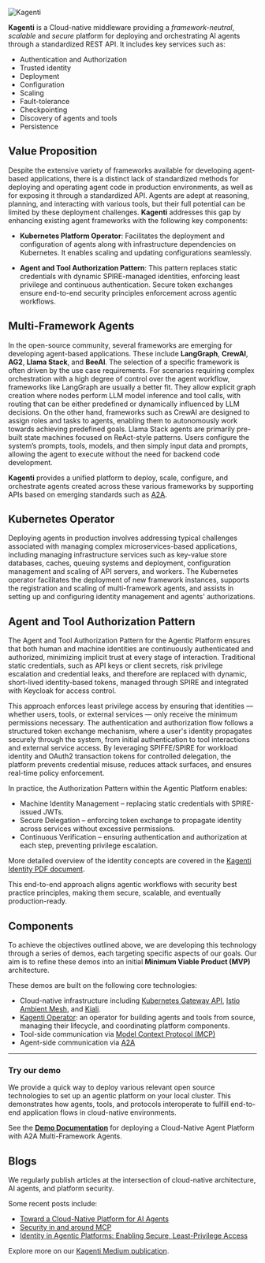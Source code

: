 
![Kagenti](banner.png)

**Kagenti** is a Cloud-native middleware providing a *framework-neutral*, *scalable* and *secure* platform for deploying and orchestrating AI agents through a standardized REST API. It includes key services such as:

- Authentication and Authorization
- Trusted identity
- Deployment
- Configuration
- Scaling
- Fault-tolerance
- Checkpointing
- Discovery of agents and tools
- Persistence

 
 
## Value Proposition  

Despite the extensive variety of frameworks available for developing agent-based applications, there is a distinct lack of standardized methods for deploying and operating agent code in production environments, as well as for exposing it through a standardized API. Agents are adept at reasoning, planning, and interacting with various tools, but their full potential can be limited by these deployment challenges. **Kagenti** addresses this gap by enhancing existing agent frameworks with the following key components:

- **Kubernetes Platform Operator**: Facilitates the deployment and configuration of agents along with infrastructure dependencies on Kubernetes. It enables scaling and updating configurations seamlessly.

- **Agent and Tool Authorization Pattern**: This pattern replaces static credentials with dynamic SPIRE-managed identities, enforcing least privilege and continuous authentication. Secure token exchanges ensure end-to-end security principles enforcement across agentic workflows.

## Multi-Framework Agents

In the open-source community, several frameworks are emerging for developing agent-based applications. These include **LangGraph**, **CrewAI**, **AG2**, **Llama Stack**, and **BeeAI**. The selection of a specific framework is often driven by the use case requirements. For scenarios requiring complex orchestration with a high degree of control over the agent workflow, frameworks like LangGraph are usually a better fit. They allow explicit graph creation where nodes perform LLM model inference and tool calls, with routing that can be either predefined or dynamically influenced by LLM decisions. On the other hand, frameworks such as CrewAI are designed to assign roles and tasks to agents, enabling them to autonomously work towards achieving predefined goals. Llama Stack agents are primarily pre-built state machines focused on ReAct-style patterns. Users configure the system’s prompts, tools, models, and then simply input data and prompts, allowing the agent to execute without the need for backend code development.

**Kagenti** provides a unified platform to deploy, scale, configure, and orchestrate agents created across these various frameworks by supporting APIs based on emerging standards such as  [A2A](https://google.github.io/A2A/#/documentation).

## Kubernetes Operator

Deploying agents in production involves addressing typical challenges associated with managing complex microservices-based applications, including managing infrastructure services such as key-value store databases, caches, queuing systems and deployment, configuration management and scaling of API servers, and workers. The Kubernetes operator facilitates the deployment of new framework instances, supports the registration and scaling of multi-framework agents, and assists in setting up and configuring identity management and agents' authorizations.

## Agent and Tool Authorization Pattern

The Agent and Tool Authorization Pattern for the Agentic Platform ensures that both human and machine identities are continuously authenticated and authorized, minimizing implicit trust at every stage of interaction. Traditional static credentials, such as API keys or client secrets, risk privilege escalation and credential leaks, and therefore are replaced with dynamic, short-lived identity-based tokens, managed through SPIRE and integrated with Keycloak for access control.

This approach enforces least privilege access by ensuring that identities — whether users, tools, or external services — only receive the minimum permissions necessary. The authentication and authorization flow follows a structured token exchange mechanism, where a user's identity propagates securely through the system, from initial authentication to tool interactions and external service access. By leveraging SPIFFE/SPIRE for workload identity and OAuth2 transaction tokens for controlled delegation, the platform prevents credential misuse, reduces attack surfaces, and ensures real-time policy enforcement.

In practice, the Authorization Pattern within the Agentic Platform enables:

- Machine Identity Management – replacing static credentials with SPIRE-issued JWTs.
- Secure Delegation – enforcing token exchange to propagate identity across services without excessive permissions.
- Continuous Verification – ensuring authentication and authorization at each step, preventing privilege escalation.

More detailed overview of the identity concepts are covered in the [Kagenti Identity PDF document](./docs/2025-10.Kagenti-Identity.pdf).

This end-to-end approach aligns agentic workflows with security best practice principles, making them secure, scalable, and eventually production-ready.

## Components

To achieve the objectives outlined above, we are developing this technology through a series of demos, each targeting specific aspects of our goals. Our aim is to refine these demos into an initial **Minimum Viable Product (MVP)** architecture.

These demos are built on the following core technologies:

- Cloud-native infrastructure including [Kubernetes Gateway API](https://gateway-api.sigs.k8s.io), [Istio Ambient Mesh](https://istio.io/latest/docs/ambient/), and [Kiali](https://kiali.io).
- [Kagenti Operator](https://github.com/kagenti/kagenti-operator/tree/main/platform-operator): an operator for building agents and tools from source, managing their lifecycle, and coordinating platform components.
- Tool-side communication via [Model Context Protocol (MCP)](https://modelcontextprotocol.io)
- Agent-side communication via [A2A](https://google.github.io/A2A)

---

### Try our demo

We provide a quick way to deploy various relevant open source technologies to set up an agentic platform on your local cluster. This demonstrates how agents, tools, and protocols interoperate to fulfill end-to-end application flows in cloud-native environments.

See the **[Demo Documentation](./docs/demos.md)** for deploying a Cloud-Native Agent Platform with A2A Multi-Framework Agents.

## Blogs

We regularly publish articles at the intersection of cloud-native architecture, AI agents, and platform security.

Some recent posts include:

- [Toward a Cloud-Native Platform for AI Agents](https://medium.com/kagenti-the-agentic-platform/toward-a-cloud-native-platform-for-ai-agents-70081f15316d)
- [Security in and around MCP](https://medium.com/kagenti-the-agentic-platform/security-in-and-around-mcp-part-1-oauth-in-mcp-3f15fed0dd6e)
- [Identity in Agentic Platforms: Enabling Secure, Least-Privilege Access](https://medium.com/kagenti-the-agentic-platform/identity-in-agentic-platforms-enabling-secure-least-privilege-access-996527f1c983)

Explore more on our [Kagenti Medium publication](https://medium.com/kagenti-the-agentic-platform).
